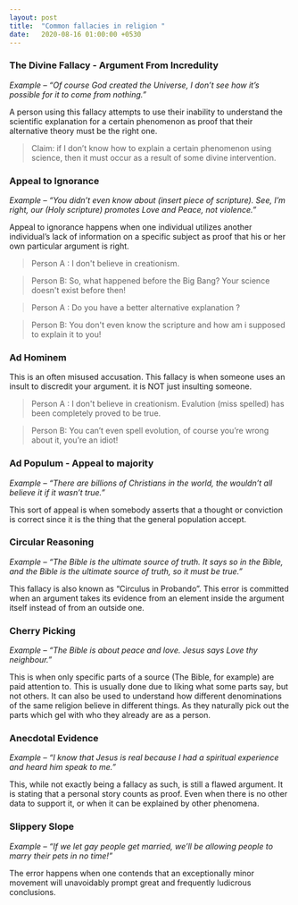 ```yaml
---
layout: post
title:  "Common fallacies in religion "
date:   2020-08-16 01:00:00 +0530
---
```


### The Divine Fallacy - Argument From Incredulity

<em>Example – “Of course God created the Universe, I don’t see how it’s possible for it to come from nothing.” </em>
 
A person using this fallacy attempts to use their inability to understand the scientific explanation for a certain phenomenon as proof that their alternative theory must be the right one.
<blockquote>
Claim: if I don’t know how to explain a certain phenomenon using science, then it must occur as a result of some divine intervention.
</blockquote>

 

### Appeal to Ignorance

<em> Example – “You didn’t even know about (insert piece of scripture). See, I’m right, our (Holy scripture) promotes Love and Peace, not violence.”</em>
 
Appeal to ignorance happens when one individual utilizes another individual’s lack of information on a specific subject as proof that his or her own particular argument is right.

<blockquote>
Person A : I don't believe in creationism.
</blockquote>

<blockquote> Person B: So, what happened before the Big Bang? Your science doesn't exist before then!   </blockquote>

<blockquote>Person A : Do you have a better alternative explanation ?

</blockquote>

<blockquote> Person B: You don't even know the scripture and how am i supposed to explain it to you!   </blockquote>

### Ad Hominem
This is an often misused accusation. This fallacy is when someone uses an insult to discredit your argument. it is NOT just insulting someone.

<blockquote>
Person A : I don't believe in creationism. Evalution (miss spelled) has been completely proved to be true.
</blockquote>

<blockquote> Person B: You can’t even spell evolution, of course you’re wrong about it, you’re an idiot!   </blockquote>

### Ad Populum - Appeal to majority
<em>Example – “There are billions of Christians in the world, the wouldn’t all believe it if it wasn’t true.” </em>

This sort of appeal is when somebody asserts that a thought or conviction is correct since it is the thing that the general population accept.

### Circular Reasoning 
<em>Example – “The Bible is the ultimate source of truth. It says so in the Bible, and the Bible is the ultimate source of truth, so it must be true.”</em>

 This fallacy is also known as “Circulus in Probando”. This error is committed when an argument takes its evidence from an element inside the argument itself instead of from an outside one.


### Cherry Picking
<em>Example – “The Bible is about peace and love. Jesus says Love thy neighbour.” </em>

 This is when only specific parts of a source (The Bible, for example) are paid attention to. This is usually done due to liking what some parts say, but not others. It can also be used to understand how different denominations of the same religion believe in different things. As they naturally pick out the parts which gel with who they already are as a person.

### Anecdotal Evidence
<em> Example – “I know that Jesus is real because I had a spiritual experience and heard him speak to me.” </em>

 This, while not exactly being a fallacy as such, is still a flawed argument. It is stating that a personal story counts as proof. Even when there is no other data to support it, or when it can be explained by other phenomena.

### Slippery Slope

<em> Example – “If we let gay people get married, we’ll be allowing people to marry their pets in no time!”</em>

 The error happens when one contends that an exceptionally minor movement will unavoidably prompt great and frequently ludicrous conclusions.



